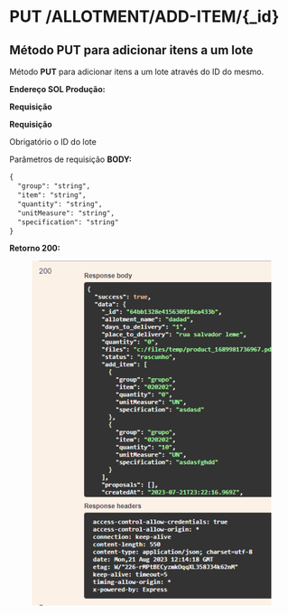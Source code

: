 # PUT /ALLOTMENT/ADD-ITEM/{\_id}

## Método PUT para adicionar itens a um lote

Método **PUT** para adicionar itens a um lote através do ID do mesmo.

**Endereço SOL Produção:**&#x20;

**Requisição**

**Requisição**

Obrigatório o ID do lote

Parâmetros de requisição **BODY:**

```
{
  "group": "string",
  "item": "string",
  "quantity": "string",
  "unitMeasure": "string",
  "specification": "string"
}
```

**Retorno 200:**

<figure><img src="../../.gitbook/assets/Screenshot_5.png" alt=""><figcaption></figcaption></figure>
